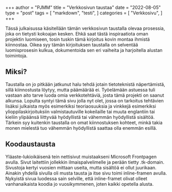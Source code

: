 +++
author = "PJMM"
title = "Verkkosivun taustaa"
date = "2022-08-05"
type = "post"
tags = [
    "markdown",
    "testi",
    ]
categories = [
    "Verkkosivu",
]
+++

Tässä julkaisussa käsitellään tämän verkkosivun taustalla olevaa prosessia, joka on tietysti kokoajan kesken. Ehkä saat tästä inspiraatiota oman projektin luomiseen, tosin tuskin tämä kirjoitus kovin montaa ihmistä kiinnostaa. Oikea syy tämän kirjoituksen taustalla on selventää luomisprosesin kulkua, dokumentoida sen eri vaiheita ja harjoitella alustan toimintoja. 

## Miksi?

Taustalla on jo pitkään jatkunut halu tehdä jotain tietoteknistä näpertämistä, sillä kiinnostusta löytyy, mutta päämäärää ei. Työelämään astuessa tuli vastaan aito tarve luoda omia verkkotehtäviä, josta tämä projekti on saanut alkunsa. Lopulta syntyi tämä sivu jolla nyt olet, jossa on tarkoitus tehtävien lisäksi julkaista myös esimerkiksi teoriaosuuksia ja vinkkejä esimerkiksi ylioppilaskirjoituksiin valmistautuville kokeilaille tai muuta englantiin tai kieliin ylipäänsä liittyvää hyödyllistä tai vähemmän hyödyllistä sisältöä. Tärkein syy kuitenkin taustalla on omat kiinnostuksen kohteet, minkä takia monen mielestä tuo vähemmän hyödyllistä saattaa olla enemmän esillä. 

## Koodaustausta

Yläaste-lukioikäisenä tein nettisivut muistaakseni Microsoft Frontpagen avulla. Sivut laitettiin jollekkin ilmaispalvelimelle ja perään tietty .tk-domain. Sivustoja kertyi vuosien mittaan useita, mutta sisältöä ei ollut juurikaan. Ainakin yhdellä sivulla oli musta tausta ja itse sivu toimi inline-framen avulla. Nykyistä sivua luodessa sain selville, että inline-framet olivat olleet vanhanaikaista koodia jo vuosikymmenen, joten kaikki opetella alusta. 
